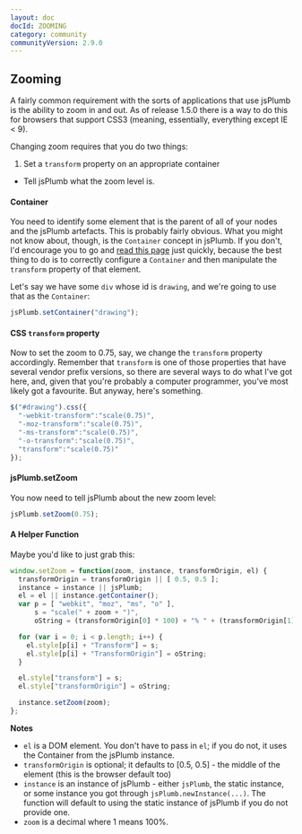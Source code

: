 ```yaml
---
layout: doc
docId: ZOOMING
category: community
communityVersion: 2.9.0
---
```

## Zooming

A fairly common requirement with the sorts of applications that use jsPlumb is the ability to zoom in and out.  As of release 1.5.0 there is a way to do this for browsers that support CSS3 (meaning, essentially, everything except IE < 9).

Changing zoom requires that you do two things:

1. Set a `transform` property on an appropriate container
- Tell jsPlumb what the zoom level is.

#### Container

You need to identify some element that is the parent of all of your nodes and the jsPlumb artefacts. This is probably fairly obvious. What you might not know about, though, is the `Container` concept in jsPlumb.  If you don't, I'd encourage you to go and [read this page](home#container) just quickly, because the best thing to do is to correctly configure a `Container` and then manipulate the `transform` property of that element.

Let's say we have some `div` whose id is `drawing`, and we're going to use that as the `Container`:

```javascript
jsPlumb.setContainer("drawing");
```
    
#### CSS `transform` property    
    
Now to set the zoom to 0.75, say, we change the `transform` property accordingly. Remember that `transform` is one of those properties that have several vendor prefix versions, so there are several ways to do what I've got here, and, given that you're probably a computer programmer, you've most likely got a favourite.  But anyway, here's something.

```javascript
$("#drawing").css({
  "-webkit-transform":"scale(0.75)",
  "-moz-transform":"scale(0.75)",
  "-ms-transform":"scale(0.75)",
  "-o-transform":"scale(0.75)",
  "transform":"scale(0.75)"
});
```
    
#### jsPlumb.setZoom

You now need to tell jsPlumb about the new zoom level:

```javascript
jsPlumb.setZoom(0.75);
```
    
#### A Helper Function

Maybe you'd like to just grab this:

```javascript
window.setZoom = function(zoom, instance, transformOrigin, el) {
  transformOrigin = transformOrigin || [ 0.5, 0.5 ];
  instance = instance || jsPlumb;
  el = el || instance.getContainer();
  var p = [ "webkit", "moz", "ms", "o" ],
      s = "scale(" + zoom + ")",
      oString = (transformOrigin[0] * 100) + "% " + (transformOrigin[1] * 100) + "%";

  for (var i = 0; i < p.length; i++) {
    el.style[p[i] + "Transform"] = s;
    el.style[p[i] + "TransformOrigin"] = oString;
  }

  el.style["transform"] = s;
  el.style["transformOrigin"] = oString;

  instance.setZoom(zoom);    
};
```

**Notes**

- `el` is a DOM element. You don't have to pass in `el`; if you do not, it uses the Container from the jsPlumb instance. 
- `transformOrigin` is optional; it defaults to [0.5, 0.5] - the middle of the element (this is the browser default too)
- `instance` is an instance of jsPlumb - either `jsPlumb`, the static instance, or some instance you got through 
`jsPlumb.newInstance(...)`. The function will default to using the static instance of jsPlumb if you do not provide one.
- `zoom` is a decimal where 1 means 100%.
